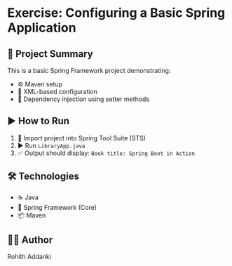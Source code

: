 # Exercise: Configuring a Basic Spring Application

## 📘 Project Summary
This is a basic Spring Framework project demonstrating:
- ⚙️ Maven setup
- 📄 XML-based configuration
- 🔧 Dependency injection using setter methods

## ▶️ How to Run
1. 🚀 Import project into Spring Tool Suite (STS)  
2. ▶️ Run `LibraryApp.java`  
3. ✅ Output should display: `Book title: Spring Boot in Action`

## 🛠️ Technologies
- ☕ Java  
- 🌱 Spring Framework (Core)  
- 📦 Maven  

## 👨‍💻 Author
Rohith Addanki
